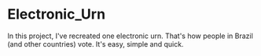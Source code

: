 # Electronic_Urn

In this project, I've recreated one electronic urn. That's how people in Brazil (and other countries) vote. It's easy, simple and quick.

